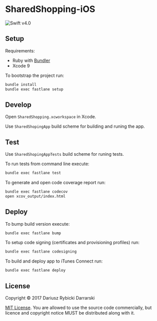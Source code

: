 # SharedShopping-iOS

![Swift v4.0](https://img.shields.io/badge/swift-v4.0-orange.svg)

## Setup

Requirements: 

- Ruby with [Bundler](http://bundler.io)
- Xcode 9

To bootstrap the project run:

```sh
bundle install
bundle exec fastlane setup
```

## Develop

Open `SharedShopping.xcworkspace` in Xcode.

Use `SharedShopingApp` build scheme for building and runing the app.

## Test

Use `SharedShopingAppTests` build scheme for runing tests.

To run tests from command line execute:

```sh
bundle exec fastlane test
```

To generate and open code coverage report run:

```sh
bundle exec fastlane codecov
open xcov_output/index.html
```

## Deploy

To bump build version execute:

```sh
bundle exec fastlane bump
```

To setup code signing (certificates and provisioning profiles) run:

```sh
bundle exec fastlane codesigning
```

To build and deploy app to iTunes Connect run:

```sh
bundle exec fastlane deploy
```

## License

Copyright © 2017 Dariusz Rybicki Darrarski

[MIT License](LICENSE). You are allowed to use the source code commercially, but licence and copyright notice MUST be distributed along with it.
